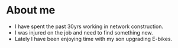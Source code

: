 # About me






- I have spent the past 30yrs working in network construction.
- I was injured on the job and need to find something new.
- Lately I have been enjoying time with my son upgrading E-bikes.

